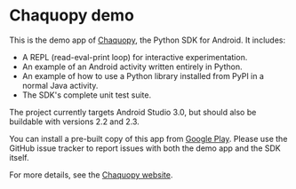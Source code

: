 # Chaquopy demo

This is the demo app of [Chaquopy](https://chaquo.com/chaquopy/), the Python SDK for Android. It includes:

* A REPL (read-eval-print loop) for interactive experimentation.
* An example of an Android activity written entirely in Python.
* An example of how to use a Python library installed from PyPI in a normal Java activity.
* The SDK's complete unit test suite.

The project currently targets Android Studio 3.0, but should also be buildable with versions
2.2 and 2.3.

You can install a pre-built copy of this app from [Google
Play](https://play.google.com/store/apps/details?id=com.chaquo.python.demo). Please use the
GitHub issue tracker to report issues with both the demo app and the SDK itself.

For more details, see the [Chaquopy website](https://chaquo.com/chaquopy/).
